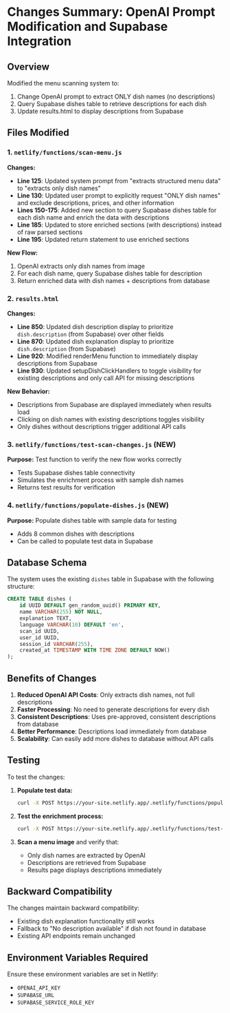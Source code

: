 # Changes Summary: OpenAI Prompt Modification and Supabase Integration

## Overview
Modified the menu scanning system to:
1. Change OpenAI prompt to extract ONLY dish names (no descriptions)
2. Query Supabase dishes table to retrieve descriptions for each dish
3. Update results.html to display descriptions from Supabase

## Files Modified

### 1. `netlify/functions/scan-menu.js`
**Changes:**
- **Line 125**: Updated system prompt from "extracts structured menu data" to "extracts only dish names"
- **Line 130**: Updated user prompt to explicitly request "ONLY dish names" and exclude descriptions, prices, and other information
- **Lines 150-175**: Added new section to query Supabase dishes table for each dish name and enrich the data with descriptions
- **Line 185**: Updated to store enriched sections (with descriptions) instead of raw parsed sections
- **Line 195**: Updated return statement to use enriched sections

**New Flow:**
1. OpenAI extracts only dish names from image
2. For each dish name, query Supabase dishes table for description
3. Return enriched data with dish names + descriptions from database

### 2. `results.html`
**Changes:**
- **Line 850**: Updated dish description display to prioritize `dish.description` (from Supabase) over other fields
- **Line 870**: Updated dish explanation display to prioritize `dish.description` (from Supabase)
- **Line 920**: Modified renderMenu function to immediately display descriptions from Supabase
- **Line 930**: Updated setupDishClickHandlers to toggle visibility for existing descriptions and only call API for missing descriptions

**New Behavior:**
- Descriptions from Supabase are displayed immediately when results load
- Clicking on dish names with existing descriptions toggles visibility
- Only dishes without descriptions trigger additional API calls

### 3. `netlify/functions/test-scan-changes.js` (NEW)
**Purpose:** Test function to verify the new flow works correctly
- Tests Supabase dishes table connectivity
- Simulates the enrichment process with sample dish names
- Returns test results for verification

### 4. `netlify/functions/populate-dishes.js` (NEW)
**Purpose:** Populate dishes table with sample data for testing
- Adds 8 common dishes with descriptions
- Can be called to populate test data in Supabase

## Database Schema
The system uses the existing `dishes` table in Supabase with the following structure:
```sql
CREATE TABLE dishes (
    id UUID DEFAULT gen_random_uuid() PRIMARY KEY,
    name VARCHAR(255) NOT NULL,
    explanation TEXT,
    language VARCHAR(10) DEFAULT 'en',
    scan_id UUID,
    user_id UUID,
    session_id VARCHAR(255),
    created_at TIMESTAMP WITH TIME ZONE DEFAULT NOW()
);
```

## Benefits of Changes

1. **Reduced OpenAI API Costs**: Only extracts dish names, not full descriptions
2. **Faster Processing**: No need to generate descriptions for every dish
3. **Consistent Descriptions**: Uses pre-approved, consistent descriptions from database
4. **Better Performance**: Descriptions load immediately from database
5. **Scalability**: Can easily add more dishes to database without API calls

## Testing

To test the changes:

1. **Populate test data:**
   ```bash
   curl -X POST https://your-site.netlify.app/.netlify/functions/populate-dishes
   ```

2. **Test the enrichment process:**
   ```bash
   curl -X POST https://your-site.netlify.app/.netlify/functions/test-scan-changes
   ```

3. **Scan a menu image** and verify that:
   - Only dish names are extracted by OpenAI
   - Descriptions are retrieved from Supabase
   - Results page displays descriptions immediately

## Backward Compatibility
The changes maintain backward compatibility:
- Existing dish explanation functionality still works
- Fallback to "No description available" if dish not found in database
- Existing API endpoints remain unchanged

## Environment Variables Required
Ensure these environment variables are set in Netlify:
- `OPENAI_API_KEY`
- `SUPABASE_URL`
- `SUPABASE_SERVICE_ROLE_KEY` 